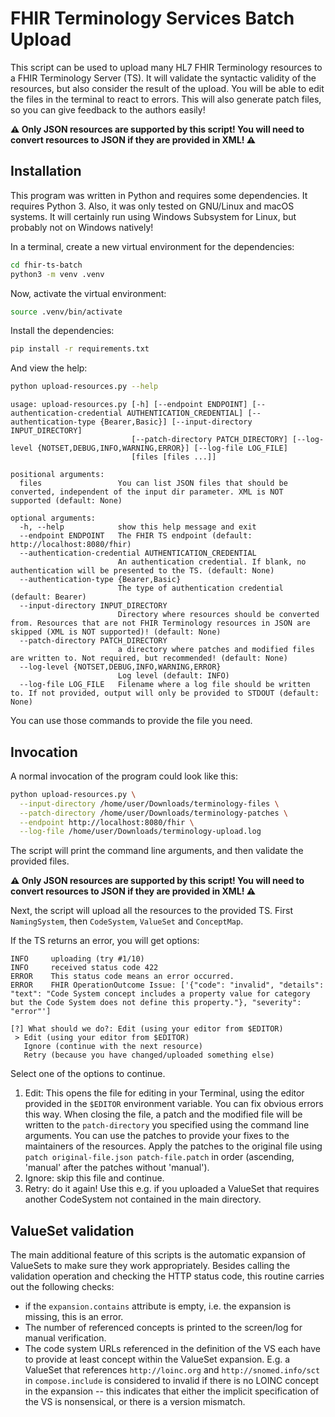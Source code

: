 # FHIR Terminology Services Batch Upload

This script can be used to upload many HL7 FHIR Terminology resources to a FHIR Terminology Server (TS). It will validate the syntactic validity of the resources, but also consider the result of the upload. You will be able to edit the files in the terminal to react to errors. This will also generate patch files, so you can give feedback to the authors easily!

**⚠ Only JSON resources are supported by this script! You will need to convert resources to JSON if they are provided in XML! ⚠**

## Installation

This program was written in Python and requires some dependencies. It requires Python 3. Also, it was only tested on GNU/Linux and macOS systems. It will certainly run using Windows Subsystem for Linux, but probably not on Windows natively!

In a terminal, create a new virtual environment for the dependencies:

```bash
cd fhir-ts-batch
python3 -m venv .venv
```

Now, activate the virtual environment:

```bash
source .venv/bin/activate
```

Install the dependencies:

```bash
pip install -r requirements.txt
```

And view the help:

```bash
python upload-resources.py --help
```

```
usage: upload-resources.py [-h] [--endpoint ENDPOINT] [--authentication-credential AUTHENTICATION_CREDENTIAL] [--authentication-type {Bearer,Basic}] [--input-directory INPUT_DIRECTORY]
                           [--patch-directory PATCH_DIRECTORY] [--log-level {NOTSET,DEBUG,INFO,WARNING,ERROR}] [--log-file LOG_FILE]
                           [files [files ...]]

positional arguments:
  files                 You can list JSON files that should be converted, independent of the input dir parameter. XML is NOT supported (default: None)

optional arguments:
  -h, --help            show this help message and exit
  --endpoint ENDPOINT   The FHIR TS endpoint (default: http://localhost:8080/fhir)
  --authentication-credential AUTHENTICATION_CREDENTIAL
                        An authentication credential. If blank, no authentication will be presented to the TS. (default: None)
  --authentication-type {Bearer,Basic}
                        The type of authentication credential (default: Bearer)
  --input-directory INPUT_DIRECTORY
                        Directory where resources should be converted from. Resources that are not FHIR Terminology resources in JSON are skipped (XML is NOT supported)! (default: None)
  --patch-directory PATCH_DIRECTORY
                        a directory where patches and modified files are written to. Not required, but recommended! (default: None)
  --log-level {NOTSET,DEBUG,INFO,WARNING,ERROR}
                        Log level (default: INFO)
  --log-file LOG_FILE   Filename where a log file should be written to. If not provided, output will only be provided to STDOUT (default: None)
```

You can use those commands to provide the file you need.

## Invocation

A normal invocation of the program could look like this:

```bash
python upload-resources.py \
  --input-directory /home/user/Downloads/terminology-files \
  --patch-directory /home/user/Downloads/terminology-patches \
  --endpoint http://localhost:8080/fhir \
  --log-file /home/user/Downloads/terminology-upload.log
```

The script will print the command line arguments, and then validate the provided files. 

**⚠ Only JSON resources are supported by this script! You will need to convert resources to JSON if they are provided in XML! ⚠**

Next, the script will upload all the resources to the provided TS. First `NamingSystem`, then `CodeSystem`, `ValueSet` and `ConceptMap`.

If the TS returns an error, you will get options:

```
INFO     uploading (try #1/10)
INFO     received status code 422
ERROR    This status code means an error occurred.
ERROR    FHIR OperationOutcome Issue: ['{"code": "invalid", "details": "text": "Code System concept includes a property value for category but the Code System does not define this property."}, "severity": "error"']

[?] What should we do?: Edit (using your editor from $EDITOR)
 > Edit (using your editor from $EDITOR)
   Ignore (continue with the next resource)
   Retry (because you have changed/uploaded something else)
```

Select one of the options to continue.

1. Edit: This opens the file for editing in your Terminal, using the editor provided in the `$EDITOR` environment variable. You can fix obvious errors this way. When closing the file, a patch and the modified file will be written to the `patch-directory` you specified using the command line arguments. You can use the patches to provide your fixes to the maintainers of the resources. Apply the patches to the original file using `patch original-file.json patch-file.patch` in order (ascending, 'manual' after the patches without 'manual').
2. Ignore: skip this file and continue.
3. Retry: do it again! Use this e.g. if you uploaded a ValueSet that requires another CodeSystem not contained in the main directory.

## ValueSet validation

The main additional feature of this scripts is the automatic expansion of ValueSets to make sure they work appropriately. Besides calling the validation operation and checking the HTTP status code, this routine carries out the following checks:

* if the `expansion.contains` attribute is empty, i.e. the expansion is missing, this is an error.
* The number of referenced concepts is printed to the screen/log for manual verification.
* The code system URLs referenced in the definition of the VS each have to provide at least concept within the ValueSet expansion. E.g. a ValueSet that references `http://loinc.org` and `http://snomed.info/sct` in `compose.include` is considered to invalid if there is no LOINC concept in the expansion -- this indicates that either the implicit specification of the VS is nonsensical, or there is a version mismatch.